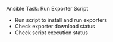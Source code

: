 Ansible Task: Run Exporter Script

- Run script to install and run exporters
- Check exporter download status
- Check script execution status

